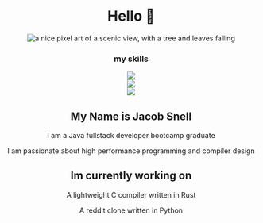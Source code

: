 <div align="center">
  <h1>Hello 👋</h1>
  <img src="https://i.imgur.com/mBOLoZc.gif" alt="a nice pixel art of a scenic view, with a tree and leaves falling"></img>

### my skills
  <div align="center">
    <a href="https://skillicons.dev">
      <img src="https://skillicons.dev/icons?i=rust,python,java,javascript,typescript,git,linux" /><br>
      <img src="https://skillicons.dev/icons?i=angular,arduino,aws,django,html,css,eclipse" /><br>
      <img src="https://skillicons.dev/icons?i=github,gradle,heroku,mysql,postman,spring,threejs" /><br>
    </a>
  </div>
    
## My Name is Jacob Snell
  
  <p> I am a Java fullstack developer bootcamp graduate</p>
  <p> I am passionate about high performance programming and compiler design</p>
  
  
  <h2>Im currently working on</h2>
  
  <p> A lightweight C compiler written in Rust</p>
  <p> A reddit clone written in Python</p>
</div>
  


